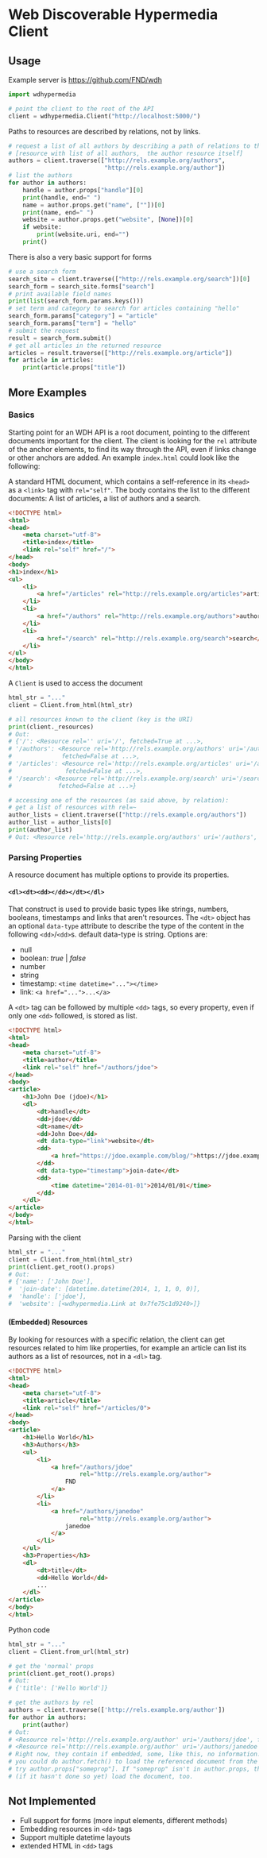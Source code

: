 # Web Discoverable Hypermedia Client
## Usage
Example server is https://github.com/FND/wdh

```python
import wdhypermedia

# point the client to the root of the API
client = wdhypermedia.Client("http://localhost:5000/")
```

Paths to resources are described by relations, not by links.

```python
# request a list of all authors by describing a path of relations to them
# [resource with list of all authors,  the author resource itself]
authors = client.traverse(["http://rels.example.org/authors",
                           "http://rels.example.org/author"])
# list the authors
for author in authors:
    handle = author.props["handle"][0]
    print(handle, end=" ")
    name = author.props.get("name", [""])[0]
    print(name, end=" ")
    website = author.props.get("website", [None])[0]
    if website:
        print(website.uri, end="")
    print()
```

There is also a very basic support for forms

```python
# use a search form
search_site = client.traverse(["http://rels.example.org/search"])[0]
search_form = search_site.forms["search"]
# print available field names
print(list(search_form.params.keys()))
# set term and category to search for articles containing "hello"
search_form.params["category"] = "article"
search_form.params["term"] = "hello"
# submit the request
result = search_form.submit()
# get all articles in the returned resource
articles = result.traverse(["http://rels.example.org/article"])
for article in articles:
    print(article.props["title"])
```


## More Examples


### Basics

Starting point for an WDH API is a root document, pointing to the different documents important for the client.
The client is looking for the `rel` attribute of the anchor elements, to find its way through the API, even if
links change or other anchors are added. An example `index.html` could look like the following:

A standard HTML document, which contains a self-reference in its `<head>` as a `<link>` tag with `rel="self"`.
The body contains the list to the different documents: A list of articles, a list of authors and a search.

```html
<!DOCTYPE html>
<html>
<head>
    <meta charset="utf-8">
    <title>index</title>
    <link rel="self" href="/">
</head>
<body>
<h1>index</h1>
<ul>
    <li>
        <a href="/articles" rel="http://rels.example.org/articles">articles</a>
    </li>
    <li>
        <a href="/authors" rel="http://rels.example.org/authors">authors</a>
    </li>
    <li>
        <a href="/search" rel="http://rels.example.org/search">search</a>
    </li>
</ul>
</body>
</html>
```

A `Client` is used to access the document

```python
html_str = "..."
client = Client.from_html(html_str)

# all resources known to the client (key is the URI)
print(client._resources)
# Out:
# {'/': <Resource rel='' uri='/', fetched=True at ...>,
# '/authors': <Resource rel='http://rels.example.org/authors' uri='/authors',
#              fetched=False at ...>,
# '/articles': <Resource rel='http://rels.example.org/articles' uri='/articles',
#               fetched=False at ...>,
# '/search': <Resource rel='http://rels.example.org/search' uri='/search',
#             fetched=False at ...>}

# accessing one of the resources (as said above, by relation):
# get a list of resources with rel=~
author_lists = client.traverse(["http://rels.example.org/authors"])
author_list = author_lists[0]
print(author_list)
# Out: <Resource rel='http://rels.example.org/authors' uri='/authors', fetched=False>
```


### Parsing Properties

A resource document has multiple options to provide its properties.

#### `<dl><dt><dd></dd></dt></dl>`
That construct is used to provide basic types like strings, numbers, booleans, timestamps
and links that aren't resources. The `<dt>` object has an optional `data-type` attribute to describe the type of the
content in the following `<dd>`/`<dd>`s. default data-type is string. Options are:

* null
* boolean: *true* | *false*
* number
* string
* timestamp: `<time datetime="..."></time>`
* link: `<a href="...">...</a>`

A `<dt>` tag can be followed by multiple `<dd>` tags, so every property, even if only one `<dd>` followed, is stored as
list.

```html
<!DOCTYPE html>
<html>
<head>
    <meta charset="utf-8">
    <title>author</title>
    <link rel="self" href="/authors/jdoe">
</head>
<body>
<article>
    <h1>John Doe (jdoe)</h1>
    <dl>
        <dt>handle</dt>
        <dd>jdoe</dd>
        <dt>name</dt>
        <dd>John Doe</dd>
        <dt data-type="link">website</dt>
        <dd>
            <a href="https://jdoe.example.com/blog/">https://jdoe.example.com/blog/</a>
        </dd>
        <dt data-type="timestamp">join-date</dt>
        <dd>
            <time datetime="2014-01-01">2014/01/01</time>
        </dd>
    </dl>
</article>
</body>
</html>
```

Parsing with the client

```python
html_str = "..."
client = Client.from_html(html_str)
print(client.get_root().props)
# Out:
# {'name': ['John Doe'],
#  'join-date': [datetime.datetime(2014, 1, 1, 0, 0)],
#  'handle': ['jdoe'],
#  'website': [<wdhypermedia.Link at 0x7fe75c1d9240>]}
```


#### (Embedded) Resources

By looking for resources with a specific relation, the client can get resources related to him like
properties, for example an article can list its authors as a list of resources, not in a `<dl>` tag.

```html
<!DOCTYPE html>
<html>
<head>
    <meta charset="utf-8">
    <title>article</title>
    <link rel="self" href="/articles/0">
</head>
<body>
<article>
    <h1>Hello World</h1>
    <h3>Authors</h3>
    <ul>
        <li>
            <a href="/authors/jdoe"
                    rel="http://rels.example.org/author">
                FND
            </a>
        </li>
        <li>
            <a href="/authors/janedoe"
                    rel="http://rels.example.org/author">
                janedoe
            </a>
        </li>
    </ul>
    <h3>Properties</h3>
    <dl>
        <dt>title</dt>
        <dd>Hello World</dd>
        ...
    </dl>
</article>
</body>
</html>
```

Python code

```python
html_str = "..."
client = Client.from_url(html_str)

# get the 'normal' props
print(client.get_root().props)
# Out:
# {'title': ['Hello World']}

# get the authors by rel
authors = client.traverse(['http://rels.example.org/author'])
for author in authors:
    print(author)
# Out:
# <Resource rel='http://rels.example.org/author' uri='/authors/jdoe', fetched=False>
# <Resource rel='http://rels.example.org/author' uri='/authors/janedoe', fetched=False>
# Right now, they contain if embedded, some, like this, no information. To change this,
# you could do author.fetch() to load the referenced document from the server or just
# try author.props["someprop"]. If "someprop" isn't in author.props, the resource will
# (if it hasn't done so yet) load the document, too.
```


## Not Implemented

* Full support for forms (more input elements, different methods)
* Embedding resources in `<dd>` tags
* Support multiple datetime layouts
* extended HTML in `<dd>` tags
